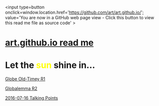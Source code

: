 <span style=display:none; >[You are now in a GitHub source code view - click this link to view Read Me file as a web page]
( http://art.github.io/#readme.md "View file as a web page." ) </span>
<input type=button onclick=window.location.href='https://github.com/art/art.github.io/'; 
value='You are now in a GitHub web page view - Click this button to view this read me file as source code' >


[art.github.io read me]( https://art.github.io/index.html#readme.md )
===


# Let the <span style=color:yellow >sun</span> shine in...



[Globe Old-Timey R1]( http://art.github.io/globes/old-timey/ )


[Globalemma R2]( http://art.github.io/globes/globalemma/ )


[2016-07-16 Talking Points]( https://art.github.io/demo/5w/ )

